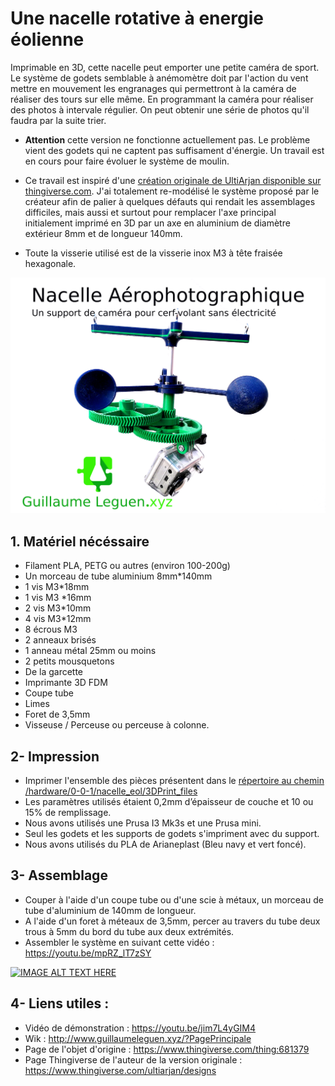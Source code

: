 # Une nacelle rotative à energie éolienne

Imprimable en 3D, cette nacelle peut emporter une petite caméra de sport. Le système de godets semblable à anémomètre doit par l'action du vent mettre en mouvement les engranages qui permettront à la caméra de réaliser des tours sur elle même. En programmant la caméra pour réaliser des photos à intervale régulier. On peut obtenir une série de photos qu'il faudra par la suite trier. 

 - **Attention** cette version ne fonctionne actuellement pas. Le problème vient des godets qui ne captent pas suffisament d'énergie. Un travail est en cours pour faire évoluer le système de moulin.

 - Ce travail est inspiré d'une [création originale de UltiArjan disponible sur thingiverse.com](https://www.thingiverse.com/thing:681379). J'ai totalement re-modélisé le système proposé par le créateur afin de palier à quelques défauts qui rendait les assemblages difficiles, mais aussi et surtout pour remplacer l'axe principal initialement imprimé en 3D par un axe en aluminium de diamètre extérieur 8mm et de longueur 140mm. 

 - Toute la visserie utilisé est de la visserie inox M3 à tête fraisée hexagonale.

![Nacelle eolienne](pictures/Nacelle_eolienne.png)

## 1. Matériel nécéssaire
 - Filament PLA, PETG ou autres (environ 100-200g)
 - Un morceau de tube aluminium 8mm*140mm
 - 1 vis M3*18mm
 - 1 vis M3 *16mm
 - 2 vis M3*10mm
 - 4 vis M3*12mm
 - 8 écrous M3
 - 2 anneaux brisés
 - 1 anneau métal 25mm ou moins
 - 2 petits mousquetons
 - De la garcette
 - Imprimante 3D FDM
 - Coupe tube
 - Limes
 - Foret de 3,5mm
 - Visseuse / Perceuse ou perceuse à colonne. 


## 2- Impression
 - Imprimer l'ensemble des pièces présentent dans le [répertoire au chemin /hardware/0-0-1/nacelle_eol/3DPrint_files](https://github.com/gheleguen/KonkArLab_KAP_KiteAerialPhotography/tree/main/hardware/nacelle_eol/0-0-1/3DPrint_files)
 - Les paramètres utilisés étaient 0,2mm d’épaisseur de couche et 10 ou 15% de remplissage. 
 - Nous avons utilisés une Prusa I3 Mk3s et une Prusa mini. 
 - Seul les godets et les supports de godets s'impriment avec du support. 
 - Nous avons utilisés du PLA de Arianeplast (Bleu navy et vert foncé). 


## 3- Assemblage
 - Couper à l'aide d'un coupe tube ou d'une scie à métaux, un morceau de tube d'aluminium de 140mm de longueur.  
 - A l'aide d'un foret à méteaux de 3,5mm, percer au travers du tube deux trous à 5mm du bord du tube aux deux extrémités. 
 - Assembler le système en suivant cette vidéo : https://youtu.be/mpRZ_lT7zSY
 
[![IMAGE ALT TEXT HERE](https://img.youtube.com/vi/mpRZ_lT7zSY/0.jpg)](https://www.youtube.com/mpRZ_lT7zSY)

## 4- Liens utiles : 
 - Vidéo de démonstration : https://youtu.be/jim7L4yGIM4
 - Wik : http://www.guillaumeleguen.xyz/?PagePrincipale
 - Page de l'objet d'origine : https://www.thingiverse.com/thing:681379
 - Page Thingiverse de l'auteur de la version originale : https://www.thingiverse.com/ultiarjan/designs

